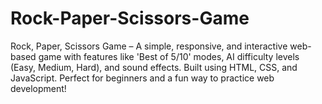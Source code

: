 # Rock-Paper-Scissors-Game
Rock, Paper, Scissors Game – A simple, responsive, and interactive web-based game with features like 'Best of 5/10' modes, AI difficulty levels (Easy, Medium, Hard), and sound effects. Built using HTML, CSS, and JavaScript. Perfect for beginners and a fun way to practice web development!
